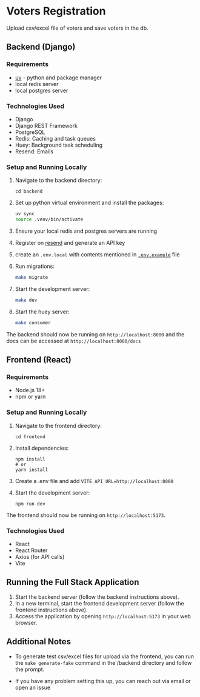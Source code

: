 # Voters Registration

Upload csv/excel file of voters and save voters in the db.

## Backend (Django)

### Requirements

- [uv](https://docs.astral.sh/uv/) - python and package manager
- local redis server
- local postgres server

### Technologies Used

- Django
- Django REST Framework
- PostgreSQL
- Redis: Caching and task queues
- Huey: Background task scheduling
- Resend: Emails

### Setup and Running Locally

1. Navigate to the backend directory:
   ```
   cd backend
   ```

2. Set up python virtual environment and install the packages:
   ```bash
   uv sync
   source .venv/bin/activate
   ```

3. Ensure your local redis and postgres servers are running

4. Register on [resend](https://resend.com/) and generate an API key

5. create an `.env.local` with contents mentioned in [`.env.example`](/backend/.env.example) file

6. Run migrations:
   ```bash
   make migrate
   ```

7. Start the development server:
   ```bash
   make dev
   ```

8. Start the huey server:
   ```bash
   make consumer
   ```

The backend should now be running on `http://localhost:8000` and the docs can be accessed at `http://localhost:8000/docs`

## Frontend (React)

### Requirements

- Node.js 18+
- npm or yarn

### Setup and Running Locally

1. Navigate to the frontend directory:
   ```
   cd frontend
   ```

2. Install dependencies:
   ```
   npm install
   # or
   yarn install
   ```

3. Create a .env file and add `VITE_API_URL=http://localhost:8000`

3. Start the development server:
   ```
   npm run dev
   ```

The frontend should now be running on `http://localhost:5173`.

### Technologies Used

- React
- React Router
- Axios (for API calls)
- Vite

## Running the Full Stack Application

1. Start the backend server (follow the backend instructions above).
2. In a new terminal, start the frontend development server (follow the frontend instructions above).
3. Access the application by opening `http://localhost:5173` in your web browser.

## Additional Notes

* To generate test csv/excel files for upload via the frontend, you can run the `make generate-fake` command in the /backend directory and follow the prompt.

* If you have any problem setting this up, you can reach out via email or open an issue